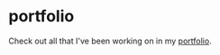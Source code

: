 # portfolio

Check out all that I've been working on in my [portfolio](https://lalmeida89.github.io/PortfolioSite/).
